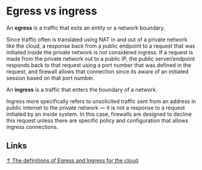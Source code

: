 # Egress vs ingress

An **egress** is a traffic that exits an entity or a network boundary.

Since traffic often is translated using NAT in and out of a private network like the cloud, a response back from a public endpoint to a request that was initiated inside the private network is not considered ingress. If a request is made from the private network out to a public IP, the public server/endpoint responds back to that request using a port number that was defined in the request, and firewall allows that connection since its aware of an initiated session based on that port number.

An **ingress** is a traffic that enters the boundary of a network.

Ingress more specifically refers to unsolicited traffic sent from an address in public internet to the private network — it is not a response to a request initiated by an inside system. In this case, firewalls are designed to decline this request unless there are specific policy and configuration that allows ingress connections.

## Links

[↑ The definitions of Egress and Ingress for the cloud](https://aviatrix.com/learn-center/cloud-security/egress-and-ingress/).
